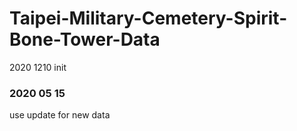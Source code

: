 # Taipei-Military-Cemetery-Spirit-Bone-Tower-Data
2020 1210 init
### 2020 05 15 
use update for new data